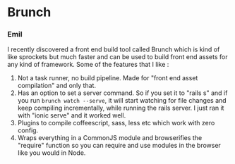 Brunch
======
### Emil

I recently discovered a front end build tool called Brunch which is kind of like
sprockets but much faster and can be used to build front end assets for any
kind of framework. Some of the features that I like :

1. Not a task runner, no build pipeline. Made for "front end asset compilation"
   and only that.
2. Has an option to set a server command. So if you set it to "rails s" and if
   you run `brunch watch --serve`, it will start watching for file changes and
   keep compiling incrementally, while running the rails server. I just ran it
   with "ionic serve" and it worked well.
3. Plugins to compile coffeescript, sass, less etc which work with zero config.
4. Wraps everything in a CommonJS module and browserifies the "require" function
   so you can require and use modules in the browser like you would in Node.
